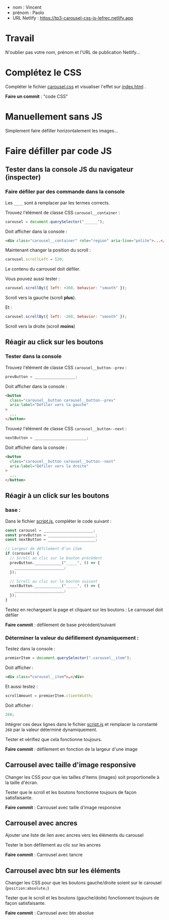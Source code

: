 - nom : Vincent
- prénom : Paolo
- URL Netlify : https://tp3-carousel-css-js-lefrec.netlify.app

# Travail

N'oublier pas votre nom, prénom et l'URL de publication Netlify...

# Complétez le CSS

Compléter le fichier [carousel.css](/src/css/components/carousel.css) et visualiser l'effet sur [index.html](/index.html) .

**Faire un commit** : "code CSS"

# Manuellement sans JS

Simplement faire défiller horizontalement les images...

# Faire défiller par code JS

## Tester dans la console JS du navigateur (inspecter)

### Faire défiler par des commande dans la console

Les `____` sont à remplacer par les termes corrects.

Trouvez l'élément de classe CSS `carousel__container` :

```js
carousel = document.querySelector("______");
```

Doit afficher dans la console :

```html
<div class="carousel__container" role="region" aria-live="polite">...</div>
```

Maintenant changer la position du scroll :

```js
carousel.scrollLeft = 520;
```

Le contenu du carrousel doit défiler.

Vous pouvez aussi tester :

```js
carousel.scrollBy({ left: +260, behavior: "smooth" });
```

Scroll vers la gauche (scroll **plus**).

Et :

```js
carousel.scrollBy({ left: -260, behavior: "smooth" });
```

Scroll vers la droite (scroll **moins**)

## Réagir au click sur les boutons

### Tester dans la console

Trouvez l'élément de classe CSS `carousel__button--prev` :

```js
prevButton = __________________;
```

Doit afficher dans la console :

```html
<button
  class="carousel__button carousel__button--prev"
  aria-label="Défiler vers la gauche"
>
  ...
</button>
```

Trouvez l'élément de classe CSS `carousel__button--next` :

```js
nextButton = _______________________;
```

Doit afficher dans la console :

```html
<button
  class="carousel__button carousel__button--next"
  aria-label="Défiler vers la droite"
>
  ...
</button>
```

## Réagir à un click sur les boutons

### base :

Dans le fichier [script.js](/src/js/script.js), compléter le code suivant :

```js
const carousel = ______________________;
const prevButton = _____________________;
const nextButton = _____________________;

// Largeur de défilement d’un item
if (carousel) {
  // Scroll au clic sur le bouton précédent
  prevButton.____________("_____", () => {
    ______________________;
  });

  // Scroll au clic sur le bouton suivant
  nextButton.____________("_____", () => {
    ______________________;
  });
}
```

Testez en rechargeant la page et cliquant sur les boutons : Le carrousel doit défiler

**Faire commit** : défilement de base précédent/suivant

### Déterminer la valeur du défillement dynamiquement :

Testez dans la console :

```js
premierItem = document.querySelector(".carousel__item");
```

Doit afficher :

```html
<div class=​"carousel__item">​…​</div>
```

Et aussi testez :

```js
scrollAmount = premierItem.clientWidth;
```

Doit afficher :

```js
260;
```

Intégrer ces deux lignes dans le fichier [script.js](/src/js/script.js) et remplacer la constanté `260` par la valeur déterminé dynamiquement.

Tester et vérifiez que cela fonctionne toujours.

**Faire commit** : défilement en fonction de la largeur d'une image

## Carrousel avec taille d'image responsive

Changer les CSS pour que les tailles d'items (images) soit proportionelle à la taille d'écran.

Tester que le scroll et les boutons fonctionne toujours de façon satisfaisante.

**Faire commit** : Carrousel avec taille d'image responsive

## Carrousel avec ancres

Ajouter une liste de lien avec ancres vers les éléments du carousel

Tester le bon défilement au clic sur les ancres

**Faire commit** : Carrousel avec tancre

## Carrousel avec btn sur les éléments

Changer les CSS pour que les boutons gauche/droite soient sur le carousel (`position:absolute;`)

Tester que le scroll et les boutons (gauche/doite) fonctionnent toujours de façon satisfaisante.

**Faire commit** : Carrousel avec btn absolue

